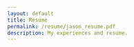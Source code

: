 ```yaml
---
layout: default
title: Resume
permalink: /resume/jason_resume.pdf
description: My experiences and resume.
---
```

